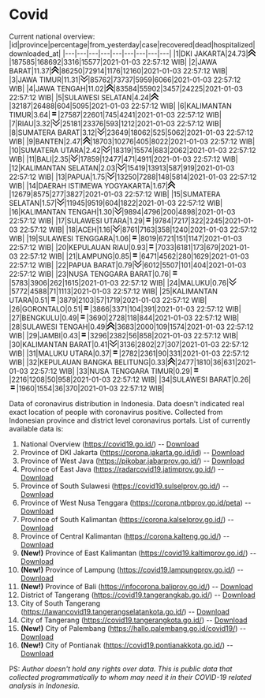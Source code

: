 # Covid
Current national overview:
|id|province|percentage|from_yesterday|case|recovered|dead|hospitalized|downloaded_at|
|---|---|---|---|---|---|---|---|---|
|1|DKI JAKARTA|24.73|![up](https://github.com/ariefrachmannn/covid/raw/master/img/rsz_img_186982.png)|187585|168692|3316|15577|2021-01-03 22:57:12 WIB|
|2|JAWA BARAT|11.37|![up](https://github.com/ariefrachmannn/covid/raw/master/img/rsz_img_186982.png)|86250|72914|1176|12160|2021-01-03 22:57:12 WIB|
|3|JAWA TIMUR|11.31|![down](https://github.com/ariefrachmannn/covid/raw/master/img/rsz_down.png)|85762|73737|5959|6066|2021-01-03 22:57:12 WIB|
|4|JAWA TENGAH|11.02|![up](https://github.com/ariefrachmannn/covid/raw/master/img/rsz_img_186982.png)|83584|55902|3457|24225|2021-01-03 22:57:12 WIB|
|5|SULAWESI SELATAN|4.24|![up](https://github.com/ariefrachmannn/covid/raw/master/img/rsz_img_186982.png)|32187|26488|604|5095|2021-01-03 22:57:12 WIB|
|6|KALIMANTAN TIMUR|3.64|![equal](https://github.com/ariefrachmannn/covid/raw/master/img/rsz_equal.png)|27587|22601|745|4241|2021-01-03 22:57:12 WIB|
|7|RIAU|3.32|![down](https://github.com/ariefrachmannn/covid/raw/master/img/rsz_down.png)|25181|23376|593|1212|2021-01-03 22:57:12 WIB|
|8|SUMATERA BARAT|3.12|![down](https://github.com/ariefrachmannn/covid/raw/master/img/rsz_down.png)|23649|18062|525|5062|2021-01-03 22:57:12 WIB|
|9|BANTEN|2.47|![up](https://github.com/ariefrachmannn/covid/raw/master/img/rsz_img_186982.png)|18703|10276|405|8022|2021-01-03 22:57:12 WIB|
|10|SUMATERA UTARA|2.42|![down](https://github.com/ariefrachmannn/covid/raw/master/img/rsz_down.png)|18319|15574|683|2062|2021-01-03 22:57:12 WIB|
|11|BALI|2.35|![down](https://github.com/ariefrachmannn/covid/raw/master/img/rsz_down.png)|17859|12477|471|4911|2021-01-03 22:57:12 WIB|
|12|KALIMANTAN SELATAN|2.03|![down](https://github.com/ariefrachmannn/covid/raw/master/img/rsz_down.png)|15419|13913|587|919|2021-01-03 22:57:12 WIB|
|13|PAPUA|1.75|![down](https://github.com/ariefrachmannn/covid/raw/master/img/rsz_down.png)|13250|7288|148|5814|2021-01-03 22:57:12 WIB|
|14|DAERAH ISTIMEWA YOGYAKARTA|1.67|![up](https://github.com/ariefrachmannn/covid/raw/master/img/rsz_img_186982.png)|12679|8575|277|3827|2021-01-03 22:57:12 WIB|
|15|SUMATERA SELATAN|1.57|![down](https://github.com/ariefrachmannn/covid/raw/master/img/rsz_down.png)|11945|9519|604|1822|2021-01-03 22:57:12 WIB|
|16|KALIMANTAN TENGAH|1.30|![down](https://github.com/ariefrachmannn/covid/raw/master/img/rsz_down.png)|9894|4796|200|4898|2021-01-03 22:57:12 WIB|
|17|SULAWESI UTARA|1.29|![equal](https://github.com/ariefrachmannn/covid/raw/master/img/rsz_equal.png)|9784|7217|322|2245|2021-01-03 22:57:12 WIB|
|18|ACEH|1.16|![down](https://github.com/ariefrachmannn/covid/raw/master/img/rsz_down.png)|8761|7163|358|1240|2021-01-03 22:57:12 WIB|
|19|SULAWESI TENGGARA|1.06|![equal](https://github.com/ariefrachmannn/covid/raw/master/img/rsz_equal.png)|8019|6721|151|1147|2021-01-03 22:57:12 WIB|
|20|KEPULAUAN RIAU|0.93|![equal](https://github.com/ariefrachmannn/covid/raw/master/img/rsz_equal.png)|7033|6181|173|679|2021-01-03 22:57:12 WIB|
|21|LAMPUNG|0.85|![equal](https://github.com/ariefrachmannn/covid/raw/master/img/rsz_equal.png)|6471|4562|280|1629|2021-01-03 22:57:12 WIB|
|22|PAPUA BARAT|0.79|![down](https://github.com/ariefrachmannn/covid/raw/master/img/rsz_down.png)|6012|5507|101|404|2021-01-03 22:57:12 WIB|
|23|NUSA TENGGARA BARAT|0.76|![equal](https://github.com/ariefrachmannn/covid/raw/master/img/rsz_equal.png)|5783|3906|262|1615|2021-01-03 22:57:12 WIB|
|24|MALUKU|0.76|![down](https://github.com/ariefrachmannn/covid/raw/master/img/rsz_down.png)|5772|4588|71|1113|2021-01-03 22:57:12 WIB|
|25|KALIMANTAN UTARA|0.51|![equal](https://github.com/ariefrachmannn/covid/raw/master/img/rsz_equal.png)|3879|2103|57|1719|2021-01-03 22:57:12 WIB|
|26|GORONTALO|0.51|![equal](https://github.com/ariefrachmannn/covid/raw/master/img/rsz_equal.png)|3866|3371|104|391|2021-01-03 22:57:12 WIB|
|27|BENGKULU|0.49|![equal](https://github.com/ariefrachmannn/covid/raw/master/img/rsz_equal.png)|3690|2728|118|844|2021-01-03 22:57:12 WIB|
|28|SULAWESI TENGAH|0.49|![up](https://github.com/ariefrachmannn/covid/raw/master/img/rsz_img_186982.png)|3683|2000|109|1574|2021-01-03 22:57:12 WIB|
|29|JAMBI|0.43|![equal](https://github.com/ariefrachmannn/covid/raw/master/img/rsz_equal.png)|3296|2382|56|858|2021-01-03 22:57:12 WIB|
|30|KALIMANTAN BARAT|0.41|![down](https://github.com/ariefrachmannn/covid/raw/master/img/rsz_down.png)|3136|2802|27|307|2021-01-03 22:57:12 WIB|
|31|MALUKU UTARA|0.37|![equal](https://github.com/ariefrachmannn/covid/raw/master/img/rsz_equal.png)|2782|2361|90|331|2021-01-03 22:57:12 WIB|
|32|KEPULAUAN BANGKA BELITUNG|0.33|![up](https://github.com/ariefrachmannn/covid/raw/master/img/rsz_img_186982.png)|2477|1810|36|631|2021-01-03 22:57:12 WIB|
|33|NUSA TENGGARA TIMUR|0.29|![equal](https://github.com/ariefrachmannn/covid/raw/master/img/rsz_equal.png)|2216|1208|50|958|2021-01-03 22:57:12 WIB|
|34|SULAWESI BARAT|0.26|![equal](https://github.com/ariefrachmannn/covid/raw/master/img/rsz_equal.png)|1960|1554|36|370|2021-01-03 22:57:12 WIB|

Data of coronavirus distribution in Indonesia. Data doesn't indicated real exact location of people with coronavirus positive. Collected from Indonesian province and district level coronavirus portals. List of currently available data is:
1. National Overview (https://covid19.go.id/) -- [Download](https://www.dropbox.com/s/66ly270fw4y76fx/covid_nasional.csv?dl=0)
2. Province of DKI Jakarta (https://corona.jakarta.go.id/id) -- [Download](https://riwayat-file-covid-19-dki-jakarta-jakartagis.hub.arcgis.com/)
3. Province of West Java (https://pikobar.jabarprov.go.id/) -- [Download](https://www.dropbox.com/s/alg0zp60fylq6cn/covid_jabar.csv?dl=0)
4. Province of East Java (https://radarcovid19.jatimprov.go.id/) -- [Download](https://www.dropbox.com/sh/e7vtgcnl4ckbvr4/AADo9UMRDZvrhHn66qTHZOvNa?dl=0)
5. Province of South Sulawesi (https://covid19.sulselprov.go.id/) -- [Download](https://www.dropbox.com/s/z5ek23lwcztj7z7/covid_sulsel.csv?dl=0)
6. Province of West Nusa Tenggara (https://corona.ntbprov.go.id/peta) -- [Download](https://www.dropbox.com/s/4p2k93n42xx0c00/covid_ntb.csv?dl=0)
7. Province of South Kalimantan (https://corona.kalselprov.go.id/) -- [Download](https://www.dropbox.com/sh/7aa2kvz8lb04pzz/AADH1Oj5oFMw2mp-D3JStPRsa?dl=0)
8. Province of Central Kalimantan (https://corona.kalteng.go.id/) -- [Download](https://www.dropbox.com/s/9q01v5r3ys2ozk4/covid_kalteng.csv?dl=0)
9. **(New!)** Province of East Kalimantan (https://covid19.kaltimprov.go.id/) -- [Download](https://www.dropbox.com/sh/qhpxj532nm80goa/AAB6ek_fp1__ieTR0TFQpfIga?dl=0)
10. **(New!)** Province of Lampung (https://covid19.lampungprov.go.id/) -- [Download](https://www.dropbox.com/s/ecuew6oa9kzwqwx/covid_lampung.csv?dl=0)
11. **(New!)** Province of Bali (https://infocorona.baliprov.go.id/) -- [Download](https://www.dropbox.com/sh/iceiwun4ufttmiu/AAC7dSRMpfTjPI1Lfzw-LeCUa?dl=0)
12. District of Tangerang (https://covid19.tangerangkab.go.id/) -- [Download](https://www.dropbox.com/sh/yxovyy6sy5bnz4p/AACZzVHinisKmz8oQWyQJ3nua?dl=0)
13. City of South Tangerang (https://lawancovid19.tangerangselatankota.go.id/) -- [Download](https://www.dropbox.com/s/zlvxo4ivswdzmle/covid_tangsel.csv?dl=0)
14. City of Tangerang (https://covid19.tangerangkota.go.id/) -- [Download](https://www.dropbox.com/s/e53224kvdrpjzy0/covid_tangkot.csv?dl=0)
15. **(New!)** City of Palembang (https://hallo.palembang.go.id/covid19/) -- [Download](https://www.dropbox.com/sh/oj17bhwhlpjht9e/AABZEG-OiaSaFvikATDx6coEa?dl=0)
16. **(New!)** City of Pontianak (https://covid19.pontianakkota.go.id/) -- [Download](https://www.dropbox.com/sh/66if3y4ly51j4sh/AADQ-zwLGa7Kz4ZzJgDw2-3na?dl=0)

PS: *Author doesn't hold any rights over data. This is public data that collected programmatically to whom may need it in their COVID-19 related analysis in Indonesia.*
